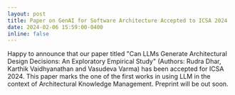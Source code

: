 ```yaml
---
layout: post
title: Paper on GenAI for Software Architecture Accepted to ICSA 2024
date: 2024-02-06 15:59:00-0400
inline: false
---
```


Happy to announce that our paper titled "Can LLMs Generate Architectural Design Decisions: An Exploratory Empirical Study" (Authors: Rudra Dhar, Karthik Vaidhyanathan and Vasudeva Varma) has been accepted for ICSA 2024. This paper marks the one of the first works in using LLM in the context of Architectural Knowledge Management. Preprint will be out soon.